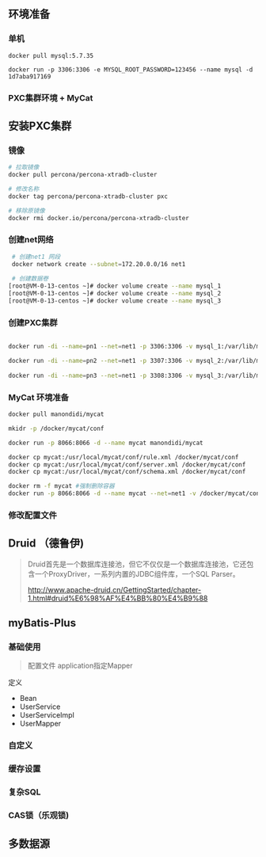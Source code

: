 
## 环境准备
### 单机
```shell
docker pull mysql:5.7.35

docker run -p 3306:3306 -e MYSQL_ROOT_PASSWORD=123456 --name mysql -d 1d7aba917169
```

### PXC集群环境 + MyCat
## 安装PXC集群

### 镜像

```Bash
# 拉取镜像
docker pull percona/percona-xtradb-cluster

# 修改名称
docker tag percona/percona-xtradb-cluster pxc

# 移除原镜像
docker rmi docker.io/percona/percona-xtradb-cluster

```

### 创建net网络

```Bash
 # 创建net1 网段
 docker network create --subnet=172.20.0.0/16 net1
 
 # 创建数据卷
[root@VM-0-13-centos ~]# docker volume create --name mysql_1
[root@VM-0-13-centos ~]# docker volume create --name mysql_2
[root@VM-0-13-centos ~]# docker volume create --name mysql_3


```

### 创建PXC集群

```Bash

docker run -di --name=pn1 --net=net1 -p 3306:3306 -v mysql_1:/var/lib/mysql --privileged -e MYSQL_ROOT_PASSWORD=123456 -e CLUSTER_NAME=cluster1 -e XTRABACKUP_PASSWORD=123456  pxc:5.7 

docker run -di --name=pn2 --net=net1 -p 3307:3306 -v mysql_2:/var/lib/mysql --privileged -e MYSQL_ROOT_PASSWORD=123456 -e CLUSTER_NAME=cluster1 -e XTRABACKUP_PASSWORD=123456 -e CLUSTER_JOIN=pn1 pxc:5.7
  
docker run -di --name=pn3 --net=net1 -p 3308:3306 -v mysql_3:/var/lib/mysql --privileged -e MYSQL_ROOT_PASSWORD=123456 -e CLUSTER_NAME=cluster1 -e XTRABACKUP_PASSWORD=123456 -e CLUSTER_JOIN=pn2 pxc:5.7  

```
### MyCat 环境准备

```Bash
docker pull manondidi/mycat

mkidr -p /docker/mycat/conf

docker run -p 8066:8066 -d --name mycat manondidi/mycat

docker cp mycat:/usr/local/mycat/conf/rule.xml /docker/mycat/conf
docker cp mycat:/usr/local/mycat/conf/server.xml /docker/mycat/conf
docker cp mycat:/usr/local/mycat/conf/schema.xml /docker/mycat/conf

docker rm -f mycat #强制删除容器
docker run -p 8066:8066 -d --name mycat --net=net1 -v /docker/mycat/conf/rule.xml:/usr/local/mycat/conf/rule.xml -v /docker/mycat/conf/server.xml:/usr/local/mycat/conf/server.xml -v /docker/mycat/conf/schema.xml:/usr/local/mycat/conf/schema.xml manondidi/mycat

```

### 修改配置文件


## Druid （德鲁伊) 
> Druid首先是一个数据库连接池，但它不仅仅是一个数据库连接池，它还包含一个ProxyDriver，一系列内置的JDBC组件库，一个SQL Parser。
> 
> http://www.apache-druid.cn/GettingStarted/chapter-1.html#druid%E6%98%AF%E4%BB%80%E4%B9%88

## myBatis-Plus

### 基础使用
> 配置文件
> application指定Mapper

定义
- Bean
- UserService
- UserServiceImpl
- UserMapper


### 自定义

### 缓存设置

### 复杂SQL

### CAS锁（乐观锁)


## 多数据源